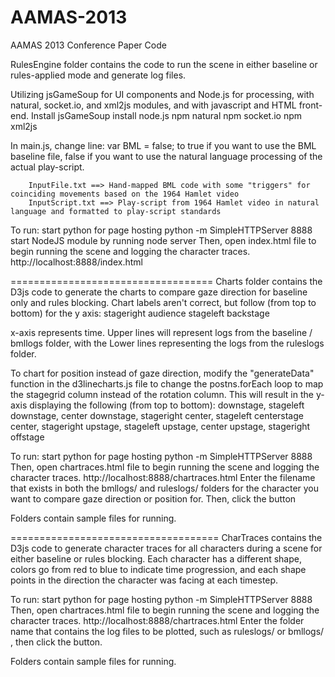 AAMAS-2013
==========

AAMAS 2013 Conference Paper Code

RulesEngine folder contains the code to run the scene in either baseline or rules-applied mode and generate log files.

Utilizing jsGameSoup for UI components and Node.js for processing, with natural, socket.io, and xml2js modules, and with javascript and HTML front-end.
		Install jsGameSoup
		install node.js
		npm natural
		npm socket.io
		npm xml2js

In main.js, change line:
		var BML = false;
to true if you want to use the BML baseline file, false if you want to use the natural language processing of the actual play-script.

		InputFile.txt ==> Hand-mapped BML code with some "triggers" for coinciding movements based on the 1964 Hamlet video
		InputScript.txt ==> Play-script from 1964 Hamlet video in natural language and formatted to play-script standards

To run:
start python for page hosting
		python -m SimpleHTTPServer 8888
start NodeJS module by running
		node server
Then, open index.html file to begin running the scene and logging the character traces.
		http://localhost:8888/index.html

===================================
Charts folder contains the D3js code to generate the charts to compare gaze direction for baseline only and rules blocking.  Chart labels aren't correct, but follow (from top to bottom) for the y axis:
stageright
audience
stageleft
backstage

x-axis represents time.  Upper lines will represent logs from the baseline / bmllogs folder, with the Lower lines representing the logs from the ruleslogs folder.

To chart for position instead of gaze direction, modify the "generateData" function in the d3linecharts.js file to change the postns.forEach loop to map the stagegrid column instead of the rotation column.  This will result in the y-axis displaying the following (from top to bottom):
downstage, stageleft
downstage, center
downstage, stageright
center, stageleft
centerstage
center, stageright
upstage, stageleft
upstage, center
upstage, stageright
offstage

To run:
start python for page hosting
		python -m SimpleHTTPServer 8888
Then, open chartraces.html file to begin running the scene and logging the character traces.
		http://localhost:8888/chartraces.html
Enter the filename that exists in both the bmllogs/ and ruleslogs/ folders for the character you want to compare gaze direction or position for.  Then, click the button

Folders contain sample files for running.

====================================
CharTraces contains the D3js code to generate character traces for all characters during a scene for either baseline or rules blocking.  Each character has a different shape, colors go from red to  blue to indicate time progression, and each shape points in the direction the character was facing at each timestep.

To run:
start python for page hosting
		python -m SimpleHTTPServer 8888
Then, open chartraces.html file to begin running the scene and logging the character traces.
		http://localhost:8888/chartraces.html
Enter the folder name that contains the log files to be plotted, such as ruleslogs/  or  bmllogs/  , then click the button.

Folders contain sample files for running.

